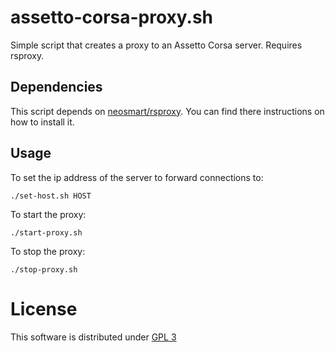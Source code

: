 # assetto-corsa-proxy.sh

Simple script that creates a proxy to an Assetto Corsa server. Requires rsproxy.

## Dependencies

This script depends on [neosmart/rsproxy](https://github.com/neosmart/rsproxy). You can find there instructions on how to install it.

## Usage

To set the ip address of the server to forward connections to:
```
./set-host.sh HOST
```
To start the proxy:
```
./start-proxy.sh
```
To stop the proxy:
```
./stop-proxy.sh
```

# License

This software is distributed under [GPL 3](LICENSE)
